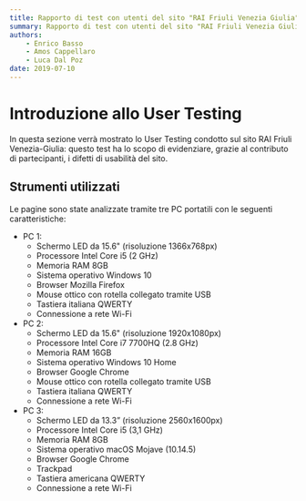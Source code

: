 ```yaml
---
title: Rapporto di test con utenti del sito "RAI Friuli Venezia Giulia" | Introduzione
summary: Rapporto di test con utenti del sito "RAI Friuli Venezia Giulia" | Introduzione.
authors:
    - Enrico Basso
    - Amos Cappellaro
    - Luca Dal Poz
date: 2019-07-10
---
```


# Introduzione allo User Testing

In questa sezione verrà  mostrato lo User Testing condotto sul sito RAI Friuli Venezia-Giulia: questo test ha lo scopo di evidenziare, grazie al contributo di partecipanti, i difetti di usabilità  del sito.

## Strumenti utilizzati

Le pagine sono state analizzate tramite tre PC portatili con le seguenti caratteristiche:

- PC 1:
    - Schermo LED da 15.6" (risoluzione 1366x768px)
    - Processore Intel Core i5 (2 GHz)
    - Memoria RAM 8GB
    - Sistema operativo Windows 10
    - Browser Mozilla Firefox
    - Mouse ottico con rotella collegato tramite USB
    - Tastiera italiana QWERTY
    - Connessione a rete Wi-Fi
- PC 2:
    - Schermo LED da 15.6" (risoluzione 1920x1080px)
    - Processore Intel Core i7 7700HQ (2.8 GHz)
    - Memoria RAM 16GB
    - Sistema operativo Windows 10 Home
    - Browser Google Chrome
    - Mouse ottico con rotella collegato tramite USB
    - Tastiera italiana QWERTY
    - Connessione a rete Wi-Fi
- PC 3:
    - Schermo LED da 13.3” (risoluzione 2560x1600px)
    - Processore Intel Core i5 (3,1 GHz)
    - Memoria RAM 8GB
    - Sistema operativo macOS Mojave (10.14.5)
    - Browser Google Chrome
    - Trackpad
    - Tastiera americana QWERTY
    - Connessione a rete Wi-Fi
